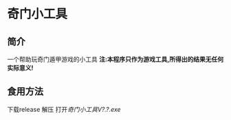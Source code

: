 # 奇门小工具

## 简介
一个帮助玩奇门遁甲游戏的小工具
**注:本程序只作为游戏工具,所得出的结果无任何实际意义!**

## 食用方法
下载release
解压
打开*奇门小工具V?.?.exe*